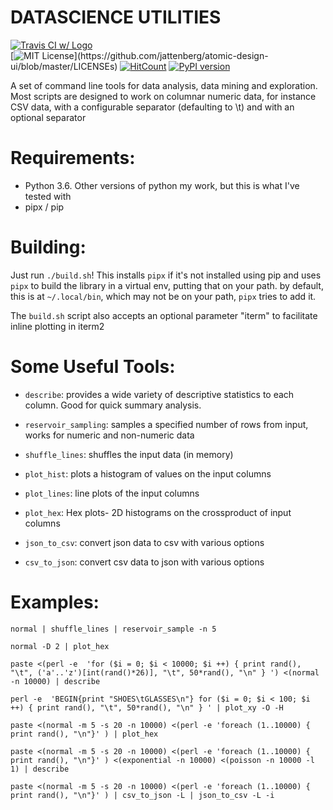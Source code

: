DATASCIENCE UTILITIES
=====================

[![Travis CI w/ Logo](https://img.shields.io/travis/jattenberg/datascience-utilities/master.svg?logo=travis)](https://travis-ci.org/jattenberg/datascience-utilities)  
[![MIT License](https://img.shields.io/apm/l/atomic-design-ui.svg?)](https://github.com/jattenberg/atomic-design-ui/blob/master/LICENSEs)
[![HitCount](http://hits.dwyl.io/jattenberg/datascience-utilities.svg)](http://hits.dwyl.io/jattenberg/datascience-utilities)
[![PyPI version](https://badge.fury.io/py/datascience-utilities.svg)](https://badge.fury.io/py/datascience-utilities)


A set of command line tools for data analysis, data mining and exploration. Most scripts are designed to work on columnar numeric data, for instance CSV data, with a configurable separator (defaulting to \t) and with an optional separator

Requirements:
=============
- Python 3.6. Other versions of python my work, but this is what I've tested with
- pipx / pip


Building:
=========

Just run `./build.sh`! This installs `pipx` if it's not installed using pip and uses `pipx`
to build the library in a virtual env, putting that on your path. by default, this is at
`~/.local/bin`, which may not be on your path, `pipx` tries to add it. 

The `build.sh` script also accepts an optional parameter "iterm" to facilitate inline plotting in iterm2


Some Useful Tools:
==================

+ `describe`: provides a wide variety of descriptive statistics to each column. Good for quick summary analysis.

+ `reservoir_sampling`: samples a specified number of rows from input, works for numeric and non-numeric data

+ `shuffle_lines`: shuffles the input data (in memory)

+ `plot_hist`: plots a histogram of values on the input columns

+ `plot_lines`: line plots of the input columns

+ `plot_hex`: Hex plots- 2D histograms on the crossproduct of input columns

+ `json_to_csv`: convert json data to csv with various options

+ `csv_to_json`: convert csv data to json with various options


Examples:
=========

`normal | shuffle_lines | reservoir_sample -n 5`

`normal -D 2 | plot_hex`

`paste <(perl -e  'for ($i = 0; $i < 10000; $i ++) { print rand(), "\t", ('a'..'z')[int(rand()*26)], "\t", 50*rand(), "\n" } ') <(normal -n 10000) | describe`

`perl -e  'BEGIN{print "SHOES\tGLASSES\n"} for ($i = 0; $i < 100; $i ++) { print rand(), "\t", 50*rand(), "\n" } ' | plot_xy -O -H`

`paste <(normal -m 5 -s 20 -n 10000) <(perl -e 'foreach (1..10000) { print rand(), "\n"}' ) | plot_hex`

`paste <(normal -m 5 -s 20 -n 10000) <(perl -e 'foreach (1..10000) { print rand(), "\n"}' ) <(exponential -n 10000) <(poisson -n 10000 -l 1) | describe`

`paste <(normal -m 5 -s 20 -n 10000) <(perl -e 'foreach (1..10000) { print rand(), "\n"}' ) | csv_to_json -L | json_to_csv -L -i`
